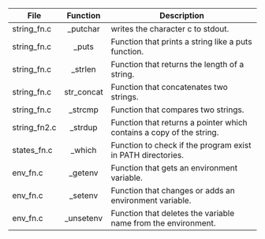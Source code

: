 | File | Function | Description | 
| --- |:---:| --- |
string\_fn.c | \_putchar | writes the character c to stdout. |
string\_fn.c | \_puts | Function that prints a string like a puts function. |
string\_fn.c | \_strlen | Function that returns the length of a string. |
string\_fn.c | str\_concat | Function that concatenates two strings. |
string\_fn.c | \_strcmp | Function that compares two strings. |
string\_fn2.c | \_strdup | Function that returns a pointer which contains a copy of the string. |
states\_fn.c | \_which | Function to check if the program exist in PATH directories. |
env\_fn.c | \_getenv | Function that gets an environment variable. |
env\_fn.c | \_setenv | Function that changes or adds an environment variable. |
env\_fn.c | \_unsetenv | Function that deletes the variable name from the environment. |

